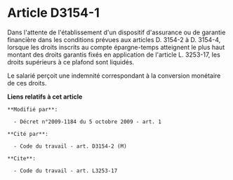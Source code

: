 # Article D3154-1

Dans l'attente de l'établissement d'un dispositif d'assurance ou de garantie financière dans les conditions prévues aux
articles D. 3154-2 à D. 3154-4, lorsque les droits inscrits au compte épargne-temps atteignent le plus haut montant des
droits garantis fixés en application de l'article L. 3253-17, les droits supérieurs à ce plafond sont liquidés. 

Le salarié perçoit une indemnité correspondant à la conversion monétaire de ces droits.

**Liens relatifs à cet article**

	**Modifié par**:

	  - Décret n°2009-1184 du 5 octobre 2009 - art. 1

	**Cité par**:

	  - Code du travail - art. D3154-2 (M)

	**Cite**:

	  - Code du travail - art. L3253-17
